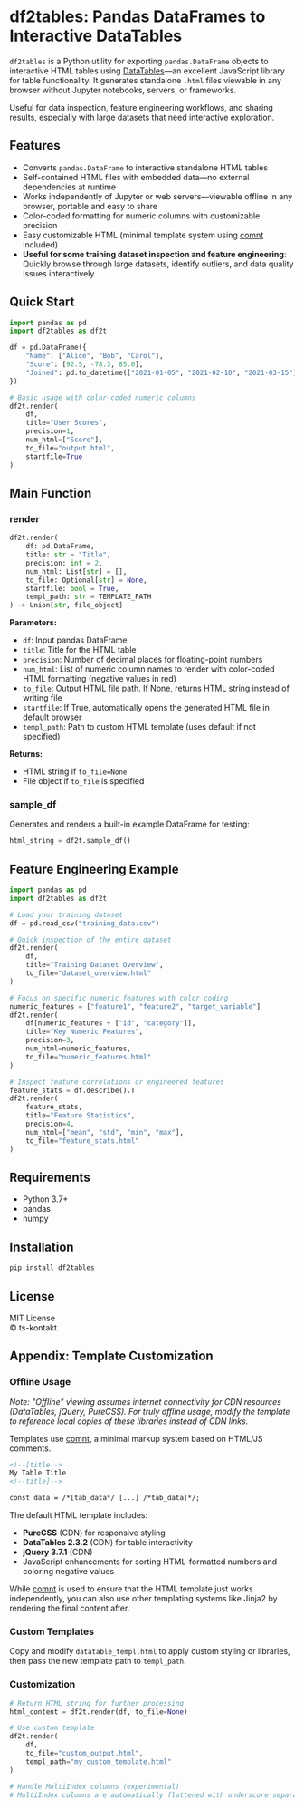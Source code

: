 # df2tables: Pandas DataFrames to Interactive DataTables

`df2tables` is a Python utility for exporting `pandas.DataFrame` objects to interactive HTML tables using [DataTables](https://datatables.net/)—an excellent JavaScript library for table functionality. It generates standalone `.html` files viewable in any browser without Jupyter notebooks, servers, or frameworks.

Useful for data inspection, feature engineering workflows, and sharing results, especially with large datasets that need interactive exploration.

## Features

- Converts `pandas.DataFrame` to interactive standalone HTML tables
- Self-contained HTML files with embedded data—no external dependencies at runtime
- Works independently of Jupyter or web servers—viewable offline in any browser, portable and easy to share
- Color-coded formatting for numeric columns with customizable precision
- Easy customizable HTML (minimal template system using [comnt](https://github.com/ts-kontakt/comnt) included)
- **Useful for some training dataset inspection and feature engineering**: Quickly browse through large datasets, identify outliers, and data quality issues interactively


## Quick Start

```python
import pandas as pd
import df2tables as df2t

df = pd.DataFrame({
    "Name": ["Alice", "Bob", "Carol"],
    "Score": [92.5, -78.3, 85.0],
    "Joined": pd.to_datetime(["2021-01-05", "2021-02-10", "2021-03-15"])
})

# Basic usage with color-coded numeric columns
df2t.render(
    df,
    title="User Scores",
    precision=1,
    num_html=["Score"],
    to_file="output.html",
    startfile=True
)
```

## Main Function

### render

```python
df2t.render(
    df: pd.DataFrame,
    title: str = "Title",
    precision: int = 2,
    num_html: List[str] = [],
    to_file: Optional[str] = None,
    startfile: bool = True,
    templ_path: str = TEMPLATE_PATH
) -> Union[str, file_object]
```

**Parameters:**
- `df`: Input pandas DataFrame
- `title`: Title for the HTML table
- `precision`: Number of decimal places for floating-point numbers
- `num_html`: List of numeric column names to render with color-coded HTML formatting (negative values in red)
- `to_file`: Output HTML file path. If None, returns HTML string instead of writing file
- `startfile`: If True, automatically opens the generated HTML file in default browser
- `templ_path`: Path to custom HTML template (uses default if not specified)

**Returns:**
- HTML string if `to_file=None`
- File object if `to_file` is specified

### sample_df

Generates and renders a built-in example DataFrame for testing:

```python
html_string = df2t.sample_df()
```

## Feature Engineering Example

```python
import pandas as pd
import df2tables as df2t

# Load your training dataset
df = pd.read_csv("training_data.csv")

# Quick inspection of the entire dataset
df2t.render(
    df, 
    title="Training Dataset Overview",
    to_file="dataset_overview.html"
)

# Focus on specific numeric features with color coding
numeric_features = ["feature1", "feature2", "target_variable"]
df2t.render(
    df[numeric_features + ["id", "category"]], 
    title="Key Numeric Features",
    precision=3,
    num_html=numeric_features,
    to_file="numeric_features.html"
)

# Inspect feature correlations or engineered features
feature_stats = df.describe().T
df2t.render(
    feature_stats,
    title="Feature Statistics",
    precision=4,
    num_html=["mean", "std", "min", "max"],
    to_file="feature_stats.html"
)
```

## Requirements

- Python 3.7+
- pandas
- numpy

## Installation

```bash
pip install df2tables
```

## License

MIT License  
© ts-kontakt

## Appendix: Template Customization

### Offline Usage
*Note: "Offline" viewing assumes internet connectivity for CDN resources (DataTables, jQuery, PureCSS). For truly offline usage, modify the template to reference local copies of these libraries instead of CDN links.*

Templates use [comnt](https://github.com/ts-kontakt/comnt), a minimal markup system based on HTML/JS comments.

```html
<!--[title-->
My Table Title
<!--title]-->

const data = /*[tab_data*/ [...] /*tab_data]*/;
```
The default HTML template includes:
- **PureCSS** (CDN) for responsive styling
- **DataTables 2.3.2** (CDN) for table interactivity
- **jQuery 3.7.1** (CDN)
- JavaScript enhancements for sorting HTML-formatted numbers and coloring negative values


While [comnt](https://github.com/ts-kontakt/comnt) is used to ensure that the HTML template just works independently, you can also use other templating systems like Jinja2 by rendering the final content after.

### Custom Templates

Copy and modify `datatable_templ.html` to apply custom styling or libraries, then pass the new template path to `templ_path`.

### Customization

```python
# Return HTML string for further processing
html_content = df2t.render(df, to_file=None)

# Use custom template
df2t.render(
    df,
    to_file="custom_output.html",
    templ_path="my_custom_template.html"
)

# Handle MultiIndex columns (experimental)
# MultiIndex columns are automatically flattened with underscore separation
```
